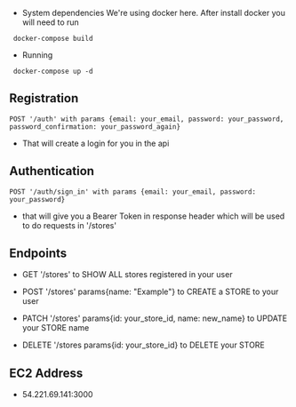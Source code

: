 * System dependencies
  We're using docker here. After install docker you will need to run 
 ```
  docker-compose build
```

* Running
```
 docker-compose up -d
```

## Registration
``` POST '/auth' with params {email: your_email, password: your_password, password_confirmation: your_password_again} ```
- That will create a login for you in the api

## Authentication
``` POST '/auth/sign_in' with params {email: your_email, password: your_password} ``` 
- that will give you a Bearer Token in response header which will be used to do requests in '/stores'

## Endpoints
 - GET '/stores' to SHOW ALL stores registered in your user

 - POST '/stores' params{name: "Example"} to CREATE a STORE to your user

 - PATCH '/stores' params{id: your_store_id, name: new_name} to UPDATE your STORE name

 - DELETE '/stores params{id: your_store_id} to DELETE your STORE

## EC2 Address
 - 54.221.69.141:3000 

